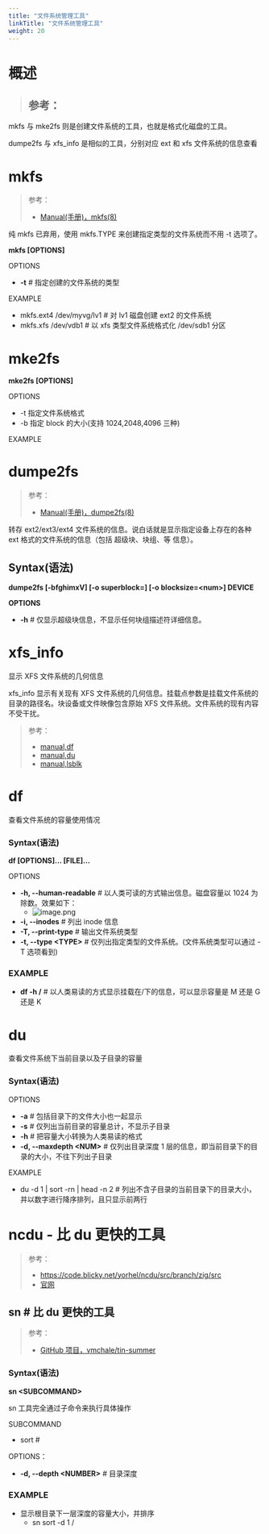```yaml
---
title: "文件系统管理工具"
linkTitle: "文件系统管理工具"
weight: 20
---
```


# 概述

> 参考：
> -

mkfs 与 mke2fs 则是创建文件系统的工具，也就是格式化磁盘的工具。

dumpe2fs 与 xfs_info 是相似的工具，分别对应 ext 和 xfs 文件系统的信息查看

# mkfs

> 参考：
> - [Manual(手册)，mkfs(8)](https://man7.org/linux/man-pages/man8/mkfs.8.html)

纯 mkfs 已弃用，使用 mkfs.TYPE 来创建指定类型的文件系统而不用 -t 选项了。

**mkfs \[OPTIONS]**

OPTIONS

  - **-t** # 指定创建的文件系统的类型

EXAMPLE

  - mkfs.ext4 /dev/myvg/lv1 # 对 lv1 磁盘创建 ext2 的文件系统
  - mkfs.xfs /dev/vdb1 # 以 xfs 类型文件系统格式化 /dev/sdb1 分区

# mke2fs

**mke2fs \[OPTIONS]**

OPTIONS

  - -t 指定文件系统格式
  - -b 指定 block 的大小(支持 1024,2048,4096 三种)

EXAMPLE

# dumpe2fs

> 参考：
> - [Manual(手册)，dumpe2fs(8)](https://man7.org/linux/man-pages/man8/dumpe2fs.8.html)

转存 ext2/ext3/ext4 文件系统的信息。说白话就是显示指定设备上存在的各种 ext 格式的文件系统的信息（包括 超级块、块组、等 信息）。

## Syntax(语法)

**dumpe2fs [-bfghimxV] [-o superblock=<num>] [-o blocksize=\<num>] DEVICE**

**OPTIONS**

- **-h** # 仅显示超级块信息，不显示任何块组描述符详细信息。

# xfs_info

显示 XFS 文件系统的几何信息

xfs_info 显示有关现有 XFS 文件系统的几何信息。挂载点参数是挂载文件系统的目录的路径名。块设备或文件映像包含原始 XFS 文件系统。文件系统的现有内容不受干扰。

> 参考：
> - [manual,df](https://man7.org/linux/man-pages/man1/df.1.html)
> - [manual,du](https://man7.org/linux/man-pages/man1/du.1.html)
> - [manual,lsblk](https://man7.org/linux/man-pages/man8/lsblk.8.html)

# df

查看文件系统的容量使用情况

### Syntax(语法)

**df \[OPTIONS]... \[FILE]...**

OPTIONS

- **-h, --human-readable** # 以人类可读的方式输出信息。磁盘容量以 1024 为除数。效果如下：
  - ![image.png](https://notes-learning.oss-cn-beijing.aliyuncs.com/zqtob4/1625708279949-ac083715-d7e8-4271-800e-6c5791aa3573.png)
- **-i, --inodes** # 列出 inode 信息
- **-T, --print-type** # 输出文件系统类型
- **-t, --type \<TYPE>** # 仅列出指定类型的文件系统。(文件系统类型可以通过 -T 选项看到)

### EXAMPLE

- **df -h /** # 以人类易读的方式显示挂载在/下的信息，可以显示容量是 M 还是 G 还是 K

# du

查看文件系统下当前目录以及子目录的容量

### Syntax(语法)

OPTIONS

- **-a** # 包括目录下的文件大小也一起显示
- **-s** # 仅列出当前目录的容量总计，不显示子目录
- **-h** # 把容量大小转换为人类易读的格式
- **-d, --maxdepth \<NUM>** # 仅列出目录深度 1 层的信息，即当前目录下的目录的大小，不往下列出子目录

EXAMPLE

- du -d 1 | sort -rn | head -n 2 # 列出不含子目录的当前目录下的目录大小，并以数字进行降序排列，且只显示前两行

# ncdu - 比 du 更快的工具

> 参考：
> - https://code.blicky.net/yorhel/ncdu/src/branch/zig/src
> - [官网](https://dev.yorhel.nl/ncdu)

## sn # 比 du 更快的工具

> 参考：
> - [GitHub 项目，vmchale/tin-summer](https://github.com/vmchale/tin-summer)

### Syntax(语法)

**sn \<SUBCOMMAND>**

sn 工具完全通过子命令来执行具体操作

SUBCOMMAND

- sort #

OPTIONS：

- **-d, --depth \<NUMBER>** # 目录深度

### EXAMPLE

- 显示根目录下一层深度的容量大小，并排序
  - sn sort -d 1 /
